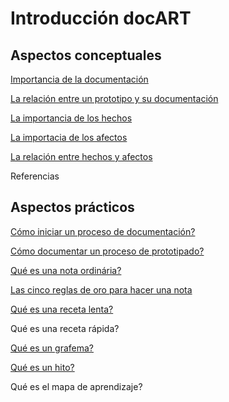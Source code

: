 # Introducción docART #

## Aspectos conceptuales ##

[Importancia de la documentación](https://github.com/docART/documentacion/blob/recipe/prototyping/11_importancia_de_la_documentacion.md) 

[La relación entre un prototipo y su documentación](https://github.com/docART/documentacion/blob/recipe/prototyping/12_relacion_prototipar_y_documentar.md)

[La importancia de los hechos](https://github.com/docART/documentacion/blob/recipe/prototyping/14_la_importancia_de_los_hechos.md)

[La importacia de los afectos](https://github.com/docART/documentacion/blob/recipe/prototyping/13_la_importancia_de_los_afectos.md)

[La relación entre hechos y afectos](https://github.com/docART/documentacion/blob/recipe/prototyping/15_relacion_entre_hechos_y_afectos.md) 

Referencias

## Aspectos prácticos ##


[Cómo iniciar un proceso de documentación?](https://github.com/docART/documentacion/blob/recipe/prototyping/00_iniciar_la_documentacion.md)

[Cómo documentar un proceso de prototipado?](https://github.com/docART/documentacion/blob/recipe/prototyping/04_la_representacion_del_prototipo.md)

[Qué es una nota ordinária?](https://github.com/docART/documentacion/blob/recipe/prototyping/06_descripcion_de_nota.md)

[Las cinco reglas de oro para hacer una nota](https://github.com/docART/documentacion/blob/recipe/prototyping/03_reglas_de_oro.md)

[Qué es una receta lenta?](https://github.com/docART/documentacion/blob/recipe/prototyping/10_nocion_de_receta_lenta.md)

Qué es una receta rápida?

[Qué es un grafema?](https://github.com/docART/documentacion/blob/recipe/prototyping/05_nocion_de_grafema.md)

[Qué es un hito?](https://github.com/docART/documentacion/blob/recipe/prototyping/07_descripcion_de_un_hito.md)

Qué es el mapa de aprendizaje?
